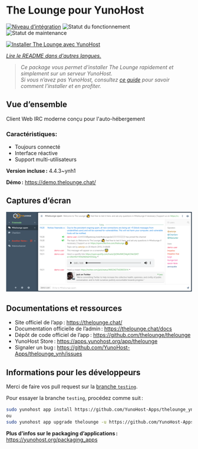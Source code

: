 <!--
Nota bene : ce README est automatiquement généré par <https://github.com/YunoHost/apps/tree/master/tools/readme_generator>
Il NE doit PAS être modifié à la main.
-->

# The Lounge pour YunoHost

[![Niveau d’intégration](https://dash.yunohost.org/integration/thelounge.svg)](https://dash.yunohost.org/appci/app/thelounge) ![Statut du fonctionnement](https://ci-apps.yunohost.org/ci/badges/thelounge.status.svg) ![Statut de maintenance](https://ci-apps.yunohost.org/ci/badges/thelounge.maintain.svg)

[![Installer The Lounge avec YunoHost](https://install-app.yunohost.org/install-with-yunohost.svg)](https://install-app.yunohost.org/?app=thelounge)

*[Lire le README dans d'autres langues.](./ALL_README.md)*

> *Ce package vous permet d’installer The Lounge rapidement et simplement sur un serveur YunoHost.*  
> *Si vous n’avez pas YunoHost, consultez [ce guide](https://yunohost.org/install) pour savoir comment l’installer et en profiter.*

## Vue d’ensemble

Client Web IRC moderne conçu pour l'auto-hébergement

### Caractéristiques:

- Toujours connecté
- Interface réactive
- Support multi-utilisateurs 

**Version incluse :** 4.4.3~ynh1

**Démo :** <https://demo.thelounge.chat/>

## Captures d’écran

![Capture d’écran de The Lounge](./doc/screenshots/thelounge-screenshot.png)

## Documentations et ressources

- Site officiel de l’app : <https://thelounge.chat/>
- Documentation officielle de l’admin : <https://thelounge.chat/docs>
- Dépôt de code officiel de l’app : <https://github.com/thelounge/thelounge>
- YunoHost Store : <https://apps.yunohost.org/app/thelounge>
- Signaler un bug : <https://github.com/YunoHost-Apps/thelounge_ynh/issues>

## Informations pour les développeurs

Merci de faire vos pull request sur la [branche `testing`](https://github.com/YunoHost-Apps/thelounge_ynh/tree/testing).

Pour essayer la branche `testing`, procédez comme suit :

```bash
sudo yunohost app install https://github.com/YunoHost-Apps/thelounge_ynh/tree/testing --debug
ou
sudo yunohost app upgrade thelounge -u https://github.com/YunoHost-Apps/thelounge_ynh/tree/testing --debug
```

**Plus d’infos sur le packaging d’applications :** <https://yunohost.org/packaging_apps>
